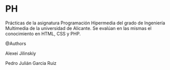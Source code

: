 # PH
Prácticas de la asignatura Programación Hipermedia del grado de Ingeniería Multimedia de la universidad de Alicante. 
Se evalúan en las mismas el conocimiento en HTML, CSS y PHP.

@Authors

  Alexei Jilinskiy
  
  Pedro Julián Garcia Ruiz
